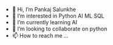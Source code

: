 - 👋 Hi, I’m Pankaj Salunkhe
- 👀 I’m interested in Python AI ML SQL
- 🌱 I’m currently learning AI
- 💞️ I’m looking to collaborate on python
- 📫 How to reach me ...

<!---
Pankajsalunkhecoding/Pankajsalunkhecoding is a ✨ special ✨ repository because its `README.md` (this file) appears on your GitHub profile.
You can click the Preview link to take a look at your changes.
--->
